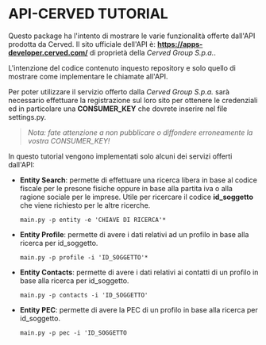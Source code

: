 # API-CERVED TUTORIAL
Questo package ha l'intento di mostrare le varie funzionalità offerte dall'API prodotta da Cerved.
Il sito ufficiale dell'API è: **https://apps-developer.cerved.com/** di proprietà della *Cerved Group S.p.a.*.

L'intenzione del codice contenuto inquesto repository e solo quello di mostrare come implementare le chiamate all'API.

Per poter utilizzare il servizio offerto dalla *Cerved Group S.p.a.* sarà necessario effettuare la registrazione sul loro sito per ottenere le credenziali ed in particolare una **CONSUMER_KEY** che dovrete inserire nel file settings.py.

> *Nota: fate attenzione a non pubblicare o diffondere erroneamente la vostra CONSUMER_KEY!*

In questo tutorial vengono implementati solo alcuni dei servizi offerti dall'API:

- **Entity Search**: permette di effettuare una ricerca libera in base al codice fiscale per le presone fisiche oppure in base alla partita iva o alla ragione sociale per le imprese. Utile per ricercare il codice **id_soggetto** che viene richiesto per le altre ricerche.
    
    ```main.py -p entity -e 'CHIAVE DI RICERCA'*```

- **Entity Profile**: permette di avere i dati relativi ad un profilo in base alla ricerca per id_soggetto.

    ```main.py -p profile -i 'ID_SOGGETTO'*```

- **Entity Contacts**: permette di avere i dati relativi ai contatti di un profilo in base alla ricerca per id_soggetto.

    ```main.py -p contacts -i 'ID_SOGGETTO'```
    
- **Entity PEC**: permette di avere la PEC di un profilo in base alla ricerca per id_soggetto.

    ```main.py -p pec -i 'ID_SOGGETTO```





